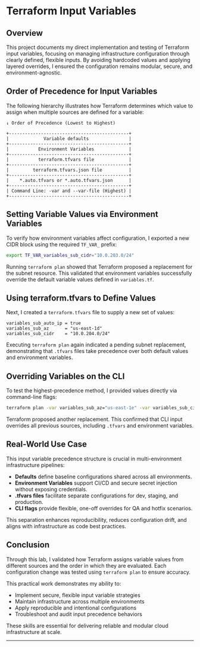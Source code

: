 # Terraform Input Variables

## Overview

This project documents my direct implementation and testing of Terraform input variables, focusing on managing infrastructure configuration through clearly defined, flexible inputs. By avoiding hardcoded values and applying layered overrides, I ensured the configuration remains modular, secure, and environment-agnostic.

## Order of Precedence for Input Variables

The following hierarchy illustrates how Terraform determines which value to assign when multiple sources are defined for a variable:

```text
↓ Order of Precedence (Lowest to Highest)

+---------------------------------------------+
|             Variable defaults               |
+---------------------------------------------+
|           Environment Variables             |
+---------------------------------------------+
|           terraform.tfvars file             |
+---------------------------------------------+
|         terraform.tfvars.json file          |
+---------------------------------------------+
|    *.auto.tfvars or *.auto.tfvars.json      |
+---------------------------------------------+
| Command Line: -var and --var-file (Highest) |
+---------------------------------------------+
```

## Setting Variable Values via Environment Variables

To verify how environment variables affect configuration, I exported a new CIDR block using the required `TF_VAR_` prefix:

```bash
export TF_VAR_variables_sub_cidr="10.0.203.0/24"
```

Running `terraform plan` showed that Terraform proposed a replacement for the subnet resource. This validated that environment variables successfully override the default variable values defined in `variables.tf`.

## Using terraform.tfvars to Define Values

Next, I created a `terraform.tfvars` file to supply a new set of values:

```hcl
variables_sub_auto_ip = true
variables_sub_az      = "us-east-1d"
variables_sub_cidr    = "10.0.204.0/24"
```

Executing `terraform plan` again indicated a pending subnet replacement, demonstrating that `.tfvars` files take precedence over both default values and environment variables.

## Overriding Variables on the CLI

To test the highest-precedence method, I provided values directly via command-line flags:

```bash
terraform plan -var variables_sub_az="us-east-1e" -var variables_sub_cidr="10.0.205.0/24"
```

Terraform proposed another replacement. This confirmed that CLI input overrides all previous sources, including `.tfvars` and environment variables.

## Real-World Use Case

This input variable precedence structure is crucial in multi-environment infrastructure pipelines:

- **Defaults** define baseline configurations shared across all environments.
- **Environment Variables** support CI/CD and secure secret injection without exposing credentials.
- **.tfvars files** facilitate separate configurations for dev, staging, and production.
- **CLI flags** provide flexible, one-off overrides for QA and hotfix scenarios.

This separation enhances reproducibility, reduces configuration drift, and aligns with infrastructure as code best practices.

## Conclusion

Through this lab, I validated how Terraform assigns variable values from different sources and the order in which they are evaluated. Each configuration change was tested using `terraform plan` to ensure accuracy.

This practical work demonstrates my ability to:

- Implement secure, flexible input variable strategies
- Maintain infrastructure across multiple environments
- Apply reproducible and intentional configurations
- Troubleshoot and audit input precedence behaviors

These skills are essential for delivering reliable and modular cloud infrastructure at scale.

---
